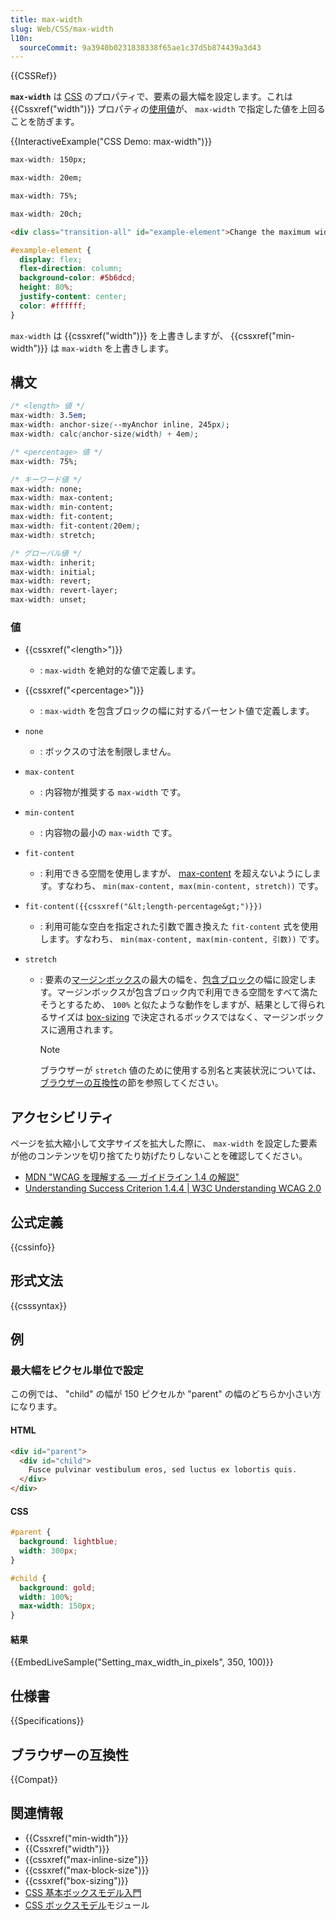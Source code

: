 ```yaml
---
title: max-width
slug: Web/CSS/max-width
l10n:
  sourceCommit: 9a3940b0231838338f65ae1c37d5b874439a3d43
---
```


{{CSSRef}}

**`max-width`** は [CSS](/ja/docs/Web/CSS) のプロパティで、要素の最大幅を設定します。これは {{Cssxref("width")}} プロパティの[使用値](/ja/docs/Web/CSS/used_value)が、 `max-width` で指定した値を上回ることを防ぎます。

{{InteractiveExample("CSS Demo: max-width")}}

```css interactive-example-choice
max-width: 150px;
```

```css interactive-example-choice
max-width: 20em;
```

```css interactive-example-choice
max-width: 75%;
```

```css interactive-example-choice
max-width: 20ch;
```

```html interactive-example
<div class="transition-all" id="example-element">Change the maximum width.</div>
```

```css interactive-example
#example-element {
  display: flex;
  flex-direction: column;
  background-color: #5b6dcd;
  height: 80%;
  justify-content: center;
  color: #ffffff;
}
```

`max-width` は {{cssxref("width")}} を上書きしますが、 {{cssxref("min-width")}} は `max-width` を上書きします。

## 構文

```css
/* <length> 値 */
max-width: 3.5em;
max-width: anchor-size(--myAnchor inline, 245px);
max-width: calc(anchor-size(width) + 4em);

/* <percentage> 値 */
max-width: 75%;

/* キーワード値 */
max-width: none;
max-width: max-content;
max-width: min-content;
max-width: fit-content;
max-width: fit-content(20em);
max-width: stretch;

/* グローバル値 */
max-width: inherit;
max-width: initial;
max-width: revert;
max-width: revert-layer;
max-width: unset;
```

### 値

- {{cssxref("&lt;length&gt;")}}
  - : `max-width` を絶対的な値で定義します。
- {{cssxref("&lt;percentage&gt;")}}
  - : `max-width` を包含ブロックの幅に対するパーセント値で定義します。
- `none`
  - : ボックスの寸法を制限しません。
- `max-content`
  - : 内容物が推奨する `max-width` です。
- `min-content`
  - : 内容物の最小の `max-width` です。
- `fit-content`
  - : 利用できる空間を使用しますが、 [max-content](/ja/docs/Web/CSS/max-content) を超えないようにします。すなわち、 `min(max-content, max(min-content, stretch))` です。
- `fit-content({{cssxref("&lt;length-percentage&gt;")}})`
  - : 利用可能な空白を指定された引数で置き換えた `fit-content` 式を使用します。すなわち、 `min(max-content, max(min-content, 引数))` です。
- `stretch`

  - : 要素の[マージンボックス](/ja/docs/Learn/CSS/Building_blocks/The_box_model#ボックスの構成)の最大の幅を、[包含ブロック](/ja/docs/Web/CSS/Containing_block#包含ブロックの識別)の幅に設定します。マージンボックスが包含ブロック内で利用できる空間をすべて満たそうとするため、 `100%` と似たような動作をしますが、結果として得られるサイズは [box-sizing](/ja/docs/Web/CSS/box-sizing) で決定されるボックスではなく、マージンボックスに適用されます。

    > [!NOTE]
    > ブラウザーが `stretch` 値のために使用する別名と実装状況については、[ブラウザーの互換性](#ブラウザーの互換性)の節を参照してください。

## アクセシビリティ

ページを拡大縮小して文字サイズを拡大した際に、 `max-width` を設定した要素が他のコンテンツを切り捨てたり妨げたりしないことを確認してください。

- [MDN "WCAG を理解する ― ガイドライン 1.4 の解説"](/ja/docs/Web/Accessibility/Understanding_WCAG/Perceivable#ガイドライン_1.4_前景と背景の区別を含め、ユーザーがコンテンツを見たり聞いたりしやすくする)
- [Understanding Success Criterion 1.4.4 | W3C Understanding WCAG 2.0](https://www.w3.org/TR/UNDERSTANDING-WCAG20/visual-audio-contrast-scale.html)

## 公式定義

{{cssinfo}}

## 形式文法

{{csssyntax}}

## 例

<h3 id="Setting_max_width_in_pixels">最大幅をピクセル単位で設定</h3>

この例では、 "child" の幅が 150 ピクセルか "parent" の幅のどちらか小さい方になります。

#### HTML

```html
<div id="parent">
  <div id="child">
    Fusce pulvinar vestibulum eros, sed luctus ex lobortis quis.
  </div>
</div>
```

#### CSS

```css
#parent {
  background: lightblue;
  width: 300px;
}

#child {
  background: gold;
  width: 100%;
  max-width: 150px;
}
```

#### 結果

{{EmbedLiveSample("Setting_max_width_in_pixels", 350, 100)}}

## 仕様書

{{Specifications}}

## ブラウザーの互換性

{{Compat}}

## 関連情報

- {{Cssxref("min-width")}}
- {{Cssxref("width")}}
- {{cssxref("max-inline-size")}}
- {{cssxref("max-block-size")}}
- {{cssxref("box-sizing")}}
- [CSS 基本ボックスモデル入門](/ja/docs/Web/CSS/CSS_box_model/Introduction_to_the_CSS_box_model)
- [CSS ボックスモデル](/ja/docs/Web/CSS/CSS_box_model)モジュール
